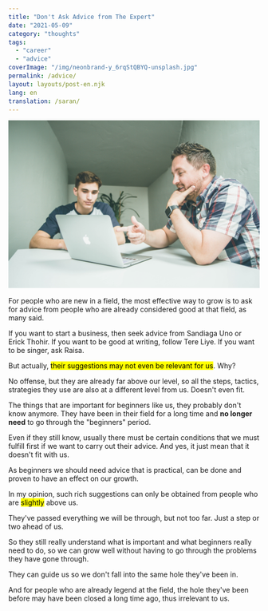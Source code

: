 ```yaml
---
title: "Don't Ask Advice from The Expert"
date: "2021-05-09"
category: "thoughts"
tags:
  - "career"
  - "advice"
coverImage: "/img/neonbrand-y_6rqStQBYQ-unsplash.jpg"
permalink: /advice/
layout: layouts/post-en.njk
lang: en
translation: /saran/
---
```


![](/img/neonbrand-y_6rqStQBYQ-unsplash.jpg)

For people who are new in a field, the most effective way to grow is to ask for advice from people who are already considered good at that field, as many said.

If you want to start a business, then seek advice from Sandiaga Uno or Erick Thohir. If you want to be good at writing, follow Tere Liye. If you want to be singer, ask Raisa.

But actually, <mark>their suggestions may not even be relevant for us</mark>. Why?

No offense, but they are already far above our level, so all the steps, tactics, strategies they use are also at a different level from us. Doesn't even fit.

The things that are important for beginners like us, they probably don't know anymore. They have been in their field for a long time and **no longer need** to go through the "beginners" period.

Even if they still know, usually there must be certain conditions that we must fulfill first if we want to carry out their advice. And yes, it just mean that it doesn't fit with us.

As beginners we should need advice that is practical, can be done and proven to have an effect on our growth.

In my opinion, such rich suggestions can only be obtained from people who are <mark>slightly</mark> above us.

They've passed everything we will be through, but not too far. Just a step or two ahead of us.

So they still really understand what is important and what beginners really need to do, so we can grow well without having to go through the problems they have gone through.

They can guide us so we don't fall into the same hole they've been in.

And for people who are already legend at the field, the hole they've been before may have been closed a long time ago, thus irrelevant to us.
